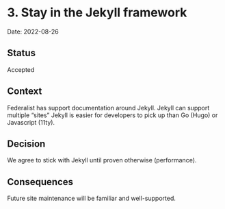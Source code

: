 # 3. Stay in the Jekyll framework

Date: 2022-08-26

## Status

Accepted

## Context

Federalist has support documentation around Jekyll.
Jekyll can support multiple “sites”
Jekyll is easier for developers to pick up than Go (Hugo) or Javascript (11ty).

## Decision

We agree to stick with Jekyll until proven otherwise (performance).

## Consequences

Future site maintenance will be familiar and well-supported.
